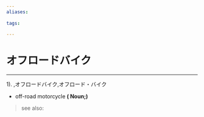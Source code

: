 ```yaml
---
aliases:
    
tags:
    
---
```


# オフロードバイク
---
1).
,オフロードバイク,オフロード・バイク

- off-road motorcycle
**( Noun;)**
> see also: 
            